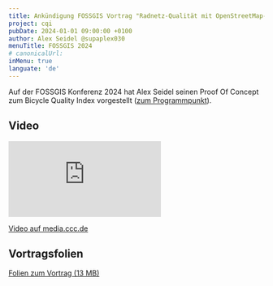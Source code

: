 ```yaml
---
title: Ankündigung FOSSGIS Vortrag "Radnetz-Qualität mit OpenStreetMap-Daten auswerten"
project: cqi
pubDate: 2024-01-01 09:00:00 +0100
author: Alex Seidel @supaplex030
menuTitle: FOSSGIS 2024
# canonicalUrl:
inMenu: true
languate: 'de'
---
```


Auf der FOSSGIS Konferenz 2024 hat Alex Seidel seinen Proof Of Concept zum Bicycle Quality Index vorgestellt ([zum Programmpunkt](https://pretalx.com/fossgis2024/talk/QCMXBG/)).

## Video

<iframe class="w-full aspect-video mt-10" src="https://media.ccc.de/v/fossgis2024-39003-radnetz-qualitt-mit-openstreetmap-daten-auswerten/oembed" frameborder="0" allowfullscreen></iframe>

[Video auf media.ccc.de](https://app.media.ccc.de/v/fossgis2024-39003-radnetz-qualitt-mit-openstreetmap-daten-auswerten)

## Vortragsfolien

[Folien zum Vortrag (13 MB)](https://tiles.osm-berlin.org/cycling_quality_index/FOSSGIS_2024_Praesentation.pdf)

